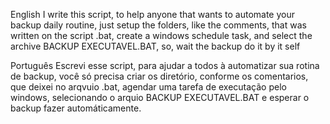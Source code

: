 English I write this script, to help anyone that wants to automate your backup daily routine, just setup the folders, like the comments, that was written on the script .bat, create a 
windows schedule task, and select the archive BACKUP EXECUTAVEL.BAT, so, wait the backup do it by it self

Português Escrevi esse script, para ajudar a todos à automatizar sua rotina de backup, você só precisa criar os diretório, conforme os comentarios, que deixei no arqvuio .bat, agendar 
uma tarefa de executação pelo windows, selecionando o arquio BACKUP EXECUTAVEL.BAT e esperar o backup fazer automáticamente.

